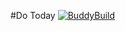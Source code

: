 #Do Today
[![BuddyBuild](https://dashboard.buddybuild.com/api/statusImage?appID=581045aafe5e8501000ad4e6&branch=master&build=latest)](https://dashboard.buddybuild.com/apps/581045aafe5e8501000ad4e6/build/latest)
